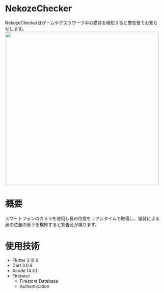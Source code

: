 # NekozeChecker

NekozeCheckerはゲームやデスクワーク中の猫背を検知すると警告音でお知らせします。
<img src="https://github.com/is4041/NekozeChecker/assets/80022698/26d28ec1-a8b7-40d0-9814-4547a613b14d" width="500">

# 概要

スマートフォンのカメラを使用し鼻の位置をリアルタイムで取得し、猫背による鼻の位置の低下を検知すると警告音が鳴ります。

# 使用技術
- Flutter 3.10.6
- Dart 3.0.6
- Xcode 14.3.1
- Firebase
  - Firestore Database
  - Authentication
